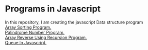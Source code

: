 # Programs in Javascript
In this repository, I am creating the javascript Data structure program <br />
[Array Sorting Program.](https://en.wikipedia.org/wiki/Object-relational_mapping)   <br />
[Palindrome Number Program.](https://en.wikipedia.org/wiki/Object-relational_mapping)  <br />
[Array Reverse Using Recursion Program.](https://en.wikipedia.org/wiki/Object-relational_mapping)  <br />
[Queue In Javascript.](https://en.wikipedia.org/wiki/Object-relational_mapping)  <br />


